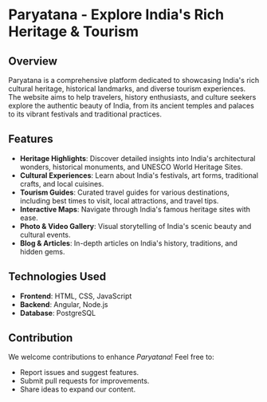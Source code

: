 # Paryatana - Explore India's Rich Heritage & Tourism

## Overview
Paryatana is a comprehensive platform dedicated to showcasing India's rich cultural heritage, historical landmarks, and diverse tourism experiences. The website aims to help travelers, history enthusiasts, and culture seekers explore the authentic beauty of India, from its ancient temples and palaces to its vibrant festivals and traditional practices.

## Features
- **Heritage Highlights**: Discover detailed insights into India's architectural wonders, historical monuments, and UNESCO World Heritage Sites.
- **Cultural Experiences**: Learn about India's festivals, art forms, traditional crafts, and local cuisines.
- **Tourism Guides**: Curated travel guides for various destinations, including best times to visit, local attractions, and travel tips.
- **Interactive Maps**: Navigate through India's famous heritage sites with ease.
- **Photo & Video Gallery**: Visual storytelling of India's scenic beauty and cultural events.
- **Blog & Articles**: In-depth articles on India's history, traditions, and hidden gems.

## Technologies Used
- **Frontend**: HTML, CSS, JavaScript
- **Backend**: Angular, Node.js
- **Database**: PostgreSQL

## Contribution
We welcome contributions to enhance *Paryatana*! Feel free to:
- Report issues and suggest features.
- Submit pull requests for improvements.
- Share ideas to expand our content.





